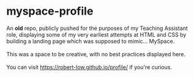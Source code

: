 # myspace-profile

An <strong>old</strong> repo, publicly pushed for the purposes of my Teaching Assistant role, displaying some of my very earliest attempts at HTML and CSS by building a landing page which was supposed to mimic... MySpace.
<br><br>
This was a space to be creative, with no best practices displayed here.
<br><br>
You can visit https://robert-low.github.io/profile/ if you're curious.

